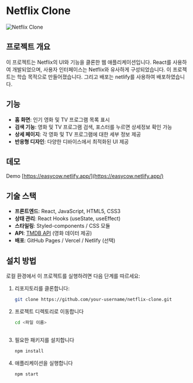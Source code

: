 # Netflix Clone

![Netflix Clone](/Users/jiwoo/Desktop/jiwoo.github.io/image.png) 

## 프로젝트 개요

이 프로젝트는 Netflix의 UI와 기능을 클론한 웹 애플리케이션입니다. React를 사용하여 개발되었으며, 사용자 인터페이스는 Netflix와 유사하게 구성되었습니다. 
이 프로젝트는 학습 목적으로 만들어졌습니다. 그리고 배포는 netlify를 사용하여 배포하였습니다.

## 기능

- **홈 화면**: 인기 영화 및 TV 프로그램 목록 표시
- **검색 기능**: 영화 및 TV 프로그램 검색, 포스터를 누르면 상세정보 확인 가능
- **상세 페이지**: 각 영화 및 TV 프로그램에 대한 세부 정보 제공
- **반응형 디자인**: 다양한 디바이스에서 최적화된 UI 제공

## 데모

Demo [https://easycow.netlify.app/](https://easycow.netlify.app/)

## 기술 스택

- **프론트엔드**: React, JavaScript, HTML5, CSS3
- **상태 관리**: React Hooks (useState, useEffect)
- **스타일링**: Styled-components / CSS 모듈
- **API**: [TMDB API](https://www.themoviedb.org/documentation/api) (영화 데이터 제공)
- **배포**: GitHub Pages / Vercel / Netlify (선택)

## 설치 방법

로컬 환경에서 이 프로젝트를 실행하려면 다음 단계를 따르세요:

1. 리포지토리를 클론합니다:
   ```bash
   git clone https://github.com/your-username/netflix-clone.git

2. 프로젝트 디렉토리로 이동합니다
   ```bash
   cd <파일 이름>
 
3. 필요한 패키지를 설치합니다
   ```bash
   npm install 

4. 애플리케이션을 실행합니다
    ```bash
   npm start